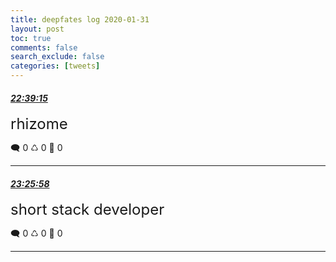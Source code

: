 ```yaml
---
title: deepfates log 2020-01-31
layout: post
toc: true
comments: false
search_exclude: false
categories: [tweets]
---
```



#### <a href = "https://twitter.com/deepfates/status/1223480914887368704">*22:39:15*</a>

<font size="5">rhizome</font>



🗨️ 0 ♺ 0 🤍  0   

---
    
#### <a href = "https://twitter.com/deepfates/status/1223492670909112320">*23:25:58*</a>

<font size="5">short stack developer</font>



🗨️ 0 ♺ 0 🤍  0   

---
    
            

